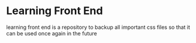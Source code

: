 # Learning Front End

learning front end is a repository to backup all important css files so that it can be used once again in the future
